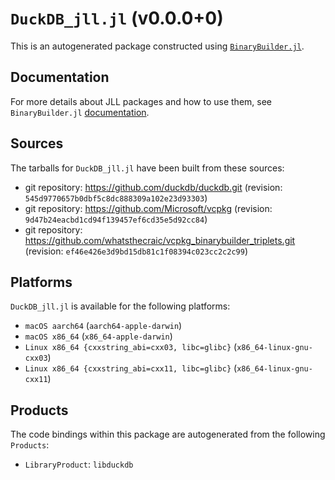 # `DuckDB_jll.jl` (v0.0.0+0)

This is an autogenerated package constructed using [`BinaryBuilder.jl`](https://github.com/JuliaPackaging/BinaryBuilder.jl).

## Documentation

For more details about JLL packages and how to use them, see `BinaryBuilder.jl` [documentation](https://docs.binarybuilder.org/stable/jll/).

## Sources

The tarballs for `DuckDB_jll.jl` have been built from these sources:

* git repository: https://github.com/duckdb/duckdb.git (revision: `545d9770657b0dbf5c8dc888309a102e23d93303`)
* git repository: https://github.com/Microsoft/vcpkg (revision: `9d47b24eacbd1cd94f139457ef6cd35e5d92cc84`)
* git repository: https://github.com/whatsthecraic/vcpkg_binarybuilder_triplets.git (revision: `ef46e426e3d9bd15db81c1f08394c023cc2c2c99`)

## Platforms

`DuckDB_jll.jl` is available for the following platforms:

* `macOS aarch64` (`aarch64-apple-darwin`)
* `macOS x86_64` (`x86_64-apple-darwin`)
* `Linux x86_64 {cxxstring_abi=cxx03, libc=glibc}` (`x86_64-linux-gnu-cxx03`)
* `Linux x86_64 {cxxstring_abi=cxx11, libc=glibc}` (`x86_64-linux-gnu-cxx11`)

## Products

The code bindings within this package are autogenerated from the following `Products`:

* `LibraryProduct`: `libduckdb`
